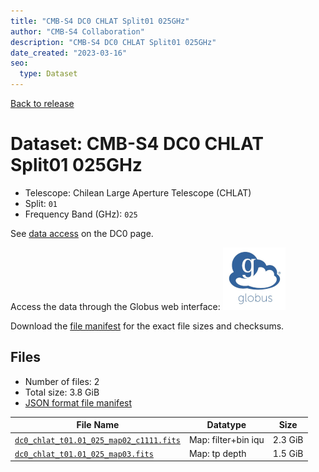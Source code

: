 ```yaml
---
title: "CMB-S4 DC0 CHLAT Split01 025GHz"
author: "CMB-S4 Collaboration"
description: "CMB-S4 DC0 CHLAT Split01 025GHz"
date_created: "2023-03-16"
seo:
  type: Dataset
---
```


[Back to release](./dc0.html#datasets)

# Dataset: CMB-S4 DC0 CHLAT Split01 025GHz

- Telescope: Chilean Large Aperture Telescope (CHLAT) 
- Split: `01`
- Frequency Band (GHz): `025`

See [data access](./dc0.html#data-access) on the DC0 page.

Access the data through the Globus web interface: [![Download via Globus](images/globus-logo.png)](https://app.globus.org/file-manager?origin_id=38f01147-f09e-483d-a552-3866669a846d&origin_path=%2Fdatareleases%2Fdc0%2Fmission%2Fchlat%2Fsplit01%2F025%2F)

Download the [file manifest](https://g-456d30.0ed28.75bc.data.globus.org/datareleases/dc0/mission/chlat/split01/025/manifest.json) for the exact file sizes and checksums.

## Files

- Number of files: 2
- Total size: 3.8 GiB
- [JSON format file manifest](https://g-456d30.0ed28.75bc.data.globus.org/datareleases/dc0/mission/chlat/split01/025/manifest.json)

|                                                                                File Name                                                                                |      Datatype       |  Size   |
| ----------------------------------------------------------------------------------------------------------------------------------------------------------------------- | ------------------- | ------- |
| [`dc0_chlat_t01.01_025_map02_c1111.fits`](https://g-456d30.0ed28.75bc.data.globus.org/datareleases/dc0/mission/chlat/split01/025/dc0_chlat_t01.01_025_map02_c1111.fits) | Map: filter+bin iqu | 2.3 GiB |
| [`dc0_chlat_t01.01_025_map03.fits`](https://g-456d30.0ed28.75bc.data.globus.org/datareleases/dc0/mission/chlat/split01/025/dc0_chlat_t01.01_025_map03.fits)             | Map: tp depth       | 1.5 GiB |
